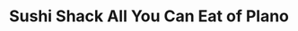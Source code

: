 ---
layout: place
title: "Sushi Shack All You Can Eat of Plano"
permalink: /texas/plano/sushi-shack-all-you-can-eat-of-plano.html
stateAbbr: TX
stateName: Texas
cityName: Plano
seo:
  name: "Sushi Shack All You Can Eat of Plano"
  type: Restaurant
  links: https://www.4sushitogo.com/
description: "Sushi Shack All You Can Eat of Plano serves delicious sushi in Plano, Texas. Try fresh Japanese dishes for a great dining experience. "
place_id: ChIJC7yyFIMiTIYRxhersE2uPu0
photos:
  - name: >-
      places/ChIJC7yyFIMiTIYRxhersE2uPu0/photos/AeeoHcLqlk6CyxlJ4s8ihDO5SzCNLlFVEpQlLy0Js49FSK7pV5n-AipA3uNd7ABU34Gl_GbTDN9pcr9zdOe5qPT1BeE6gzCEJfU9RUFFRxaXxZB0OdnwlTmm8vxhs6D_RAIYys88N2XcR3SKkV_gTNaXw_3AiHEbA1hVUcmvxA1fHeBLem48D9wvaDAgOLN6Ksaiz-C7LuFG99HmM2akmJRBMJ5mVZhGfcOy61NCYAkMuR8iYJ-XjOU0fm7kxtHwWTaMUaKCl6bMZpj8or3OLW7q9JJRmj0Wbwz-C82BmTzMA8vetg
    widthPx: 2301
    heightPx: 1701
    authorAttributions:
      - displayName: Sushi Shack All You Can Eat of Plano
        uri: https://maps.google.com/maps/contrib/103530469025455412653
        photoUri: >-
          https://lh3.googleusercontent.com/a-/ALV-UjUqhfDyD63jEMOgUv4_1f-TFOixzpxiNouyjzQjUvIgY3mpnzmy=s100-p-k-no-mo
    flagContentUri: >-
      https://www.google.com/local/imagery/report/?cb_client=maps_api_places.places_api&image_key=!1e10!2sAF1QipNI_JErC60rxEQHD08R3dEGmbhEL8BQfGqw7L46&hl=en-US
    googleMapsUri: >-
      https://www.google.com/maps/place//data=!3m4!1e2!3m2!1sAF1QipNI_JErC60rxEQHD08R3dEGmbhEL8BQfGqw7L46!2e10!4m2!3m1!1s0x864c228314b2bc0b:0xed3eae4db0ab17c6
  - name: >-
      places/ChIJC7yyFIMiTIYRxhersE2uPu0/photos/AeeoHcLDi7CZSbQCJY9HHCom_nrHhc0us7hPZN9scR23tGcibFQzO16Hucy98vI2NbqHirBWVshBUNHu12r70K8QSqKRDFrJ8N2UK1_xoA7hGOXo4444ilBlfrQHN7dJ40zgm0Eo0FRBoHDoiwJl7LFrkRrKsHqZXlr07I1xHzr3Buw2uR16QHH5d7We7n1Ep5Az05o-ip5bo1WhvaLoA8l9eAq_B4yyn55IbVhCFSXmaTK3UNP2uI0rP83YIHZAc-VcDpsHwWD1DHpYKguQ72KC_t39MEfHdIwbMBxn0XQxczXiwA
    widthPx: 4032
    heightPx: 2268
    authorAttributions:
      - displayName: Sushi Shack All You Can Eat of Plano
        uri: https://maps.google.com/maps/contrib/103530469025455412653
        photoUri: >-
          https://lh3.googleusercontent.com/a-/ALV-UjUqhfDyD63jEMOgUv4_1f-TFOixzpxiNouyjzQjUvIgY3mpnzmy=s100-p-k-no-mo
    flagContentUri: >-
      https://www.google.com/local/imagery/report/?cb_client=maps_api_places.places_api&image_key=!1e10!2sAF1QipO7K1LsawchBallIS6D3ZStxLusmozlzlaeNOZO&hl=en-US
    googleMapsUri: >-
      https://www.google.com/maps/place//data=!3m4!1e2!3m2!1sAF1QipO7K1LsawchBallIS6D3ZStxLusmozlzlaeNOZO!2e10!4m2!3m1!1s0x864c228314b2bc0b:0xed3eae4db0ab17c6
  - name: >-
      places/ChIJC7yyFIMiTIYRxhersE2uPu0/photos/AeeoHcIc6QgQ5acDijjx27AINy-baHORJ4zt16ygLs-AFTSfuPApUiyQL9qYxcJ95qcgvjX_WAHnxR5utHVDbtM7J9MUjt3xFY-Sy81H-P4dbM8BvQurzJuGw9fdk2MEDPX06Ol3iRStuJyKAHDwvT5vuayxc3whzYthlKh60x6gb6WRDIyMpiMiYZQiUMQkN4Si0KZ0KKxH3a97z-5eCeO6eYTDAYH7eG1iqlh5l3LRfXSirwDpEDmFhAVXUBGkSN5xLzF3zNvhw-I730KLVJJSY_wwfaqbgztwq_IegRSehzwqig
    widthPx: 2117
    heightPx: 1192
    authorAttributions:
      - displayName: Sushi Shack All You Can Eat of Plano
        uri: https://maps.google.com/maps/contrib/103530469025455412653
        photoUri: >-
          https://lh3.googleusercontent.com/a-/ALV-UjUqhfDyD63jEMOgUv4_1f-TFOixzpxiNouyjzQjUvIgY3mpnzmy=s100-p-k-no-mo
    flagContentUri: >-
      https://www.google.com/local/imagery/report/?cb_client=maps_api_places.places_api&image_key=!1e10!2sAF1QipPQBN6VU6CSKjzEEv0dFaOAdZbvG-qVlR_fof37&hl=en-US
    googleMapsUri: >-
      https://www.google.com/maps/place//data=!3m4!1e2!3m2!1sAF1QipPQBN6VU6CSKjzEEv0dFaOAdZbvG-qVlR_fof37!2e10!4m2!3m1!1s0x864c228314b2bc0b:0xed3eae4db0ab17c6
  - name: >-
      places/ChIJC7yyFIMiTIYRxhersE2uPu0/photos/AeeoHcI1gdLal0Y6scipze3qN8VigHP-DpGDUxG00mkOcc-a7gV7JDC-cfVrmtjPTuwGn3CwJ-qrHu9ENDEVgWRase1BCPiyWEH2BqgDrIl5dKYInHlnMPnuR4AL-J3YpTUyDlpzdmYBxvd1jUK9CUWcj2ix0zrxeKgsVXi0NNUfkoNuz2f6XRYiY6hti4pIF9-fx6R_4ChSyUlBBGdpf63JPeVkir_hVGezlCc0KtNjW0IRWySiJIguFa32nIZyTnSBYjhiACNharFNVgLJDDtVjiZ_iIYYrwjMM7TzBjD52qL8LIxcki44bUYyrb_DMepDzU2mTEPi0MfHuNqJWkLgNAe27vY_id78l0AyIVeh9vRQsEBj7F51_34CiG7snGKUwRslyC4o8PYXac8x86mKjQP5ohlZdeFYYUK6QtvxsWZH9aU
    widthPx: 4800
    heightPx: 3614
    authorAttributions:
      - displayName: Danny “LordGoofy” Nguyen
        uri: https://maps.google.com/maps/contrib/110105255269752539785
        photoUri: >-
          https://lh3.googleusercontent.com/a/ACg8ocL1PHmRtHXIoDfyF4OsZfMJNkOKYhUNGKXubo9TAu8hgbGb02Sx=s100-p-k-no-mo
    flagContentUri: >-
      https://www.google.com/local/imagery/report/?cb_client=maps_api_places.places_api&image_key=!1e10!2sCIHM0ogKEICAgIDH4aL0nAE&hl=en-US
    googleMapsUri: >-
      https://www.google.com/maps/place//data=!3m4!1e2!3m2!1sCIHM0ogKEICAgIDH4aL0nAE!2e10!4m2!3m1!1s0x864c228314b2bc0b:0xed3eae4db0ab17c6
  - name: >-
      places/ChIJC7yyFIMiTIYRxhersE2uPu0/photos/AeeoHcI0K79ZTU7bQApe7LegXw7dxrOcUq_ulah9UyE_NyYErDSPnWJTkiZcY4pZjBZM5ClfVhUDw0Ydw0vk6oWd2hw3XB8qaR0KR_6nVWDLCy4P59GBNnncx05spxWeA9OPCpm87ascznKKeNgkjjm0Jgrv2I_F8Cl_Icakos0mNANs6Enp7Hor7kL0ZiYiUL3cLTcPW2gEnMhrV7h5vCIEEq9UADfpDb_TEvbUwHYWAmGY70Z867brhmKidJ7p5G0dTreQf2GYXhxa9Z0Iz2O8lhPl6oUjrD1dfcwQLidnfl4JMBUPDgAp_LVdrdK6MkweYAKV8WctbGiloIGW73kY8iUWegxjRtktrMbuZmk6hzHLUTdtWz0rofuYB3ogwy5EXetS7zUgc9YyCeLhkWGa72JNWNWJKomZRIgmR_Fwuh7s-A
    widthPx: 4032
    heightPx: 3024
    authorAttributions:
      - displayName: Alex Xie
        uri: https://maps.google.com/maps/contrib/100126524649608250934
        photoUri: >-
          https://lh3.googleusercontent.com/a-/ALV-UjU9_gb00E-E3tXItZ63gwoswbdHj-0MLxhHZXLXkZKVPok5Y_hR=s100-p-k-no-mo
    flagContentUri: >-
      https://www.google.com/local/imagery/report/?cb_client=maps_api_places.places_api&image_key=!1e10!2sCIHM0ogKEICAgICp0q_RNw&hl=en-US
    googleMapsUri: >-
      https://www.google.com/maps/place//data=!3m4!1e2!3m2!1sCIHM0ogKEICAgICp0q_RNw!2e10!4m2!3m1!1s0x864c228314b2bc0b:0xed3eae4db0ab17c6
  - name: >-
      places/ChIJC7yyFIMiTIYRxhersE2uPu0/photos/AeeoHcL3DQFqxEme7VlSMwqI2a4ds5BrYGO2bi3gaaXhN7CwPWndaLp_zIpDxlsVE6plRGi6Ed6hNzx6_GZ-tuSnHsZY2r8n22TjLH5PzKEuewQw6sfhFwCLiGIlP8yakASszrgrUUBl0KEoor98Ec9oFhizEtOHOqbHlnd6AwqDeE7z07bzFXGp6aIFAtWy1Qu82KRiBP8bvDu-9ME9sh97Lb0hcW0XnsxEHWqUea39myEFozG4GkdBR2teFFVd0hkPK7-1gz6CzMK1sjPlXV9H7P9Di67IlY3B7Jh15X6DeY7n5SX4g35rrqvI0JRvSZ2klgb1mE9HsQbjNfIC3_LlXkz-jAqO9GUWcnI6C-Bo3igIJ85PbOfqSyubvJfB0KTrHTojFGGKJUyOcBG9m4KPIUUI0U7CqNik8RzC2OVxOeAohD3b
    widthPx: 3024
    heightPx: 4032
    authorAttributions:
      - displayName: Marahya Mora
        uri: https://maps.google.com/maps/contrib/110216642217786494875
        photoUri: >-
          https://lh3.googleusercontent.com/a-/ALV-UjWInrou4Xkb2e2C1FhHTxKB3pAYYOmMVN_7xhpAz1OETsa4Ki4-=s100-p-k-no-mo
    flagContentUri: >-
      https://www.google.com/local/imagery/report/?cb_client=maps_api_places.places_api&image_key=!1e10!2sCIHM0ogKEICAgIDKrMiM6wE&hl=en-US
    googleMapsUri: >-
      https://www.google.com/maps/place//data=!3m4!1e2!3m2!1sCIHM0ogKEICAgIDKrMiM6wE!2e10!4m2!3m1!1s0x864c228314b2bc0b:0xed3eae4db0ab17c6
  - name: >-
      places/ChIJC7yyFIMiTIYRxhersE2uPu0/photos/AeeoHcJ1lR7D0Zsou4KthNofU9tq2mD70u-wZj03ZQLrZgXjKzBOxc6HXVgbAyTlWKI_NL65mdWqPeuIZFowaJDnCW_QcdB8lFYCt7RvtHbJ5KVUTh-ydzAhOGmCdXjYSyTd6thkHbQQyaUdVcL7G-CyuKtRvBIhsvbJm1sXE4H7CEs_ZiJQe0X0Oo591ZuPISKuFkV-0aC5rtcNXhOvMVEbvZfsN9a8suC7dXtlZlFMJWRRCRtjxmBqbWMq8GZdrXGTP93NC3-C5waO2M0QMPOpd713YiSmSUEFGPeg3-o4tQPEAwGAx2w-3DNKYX_6263DN_5AL5nwYiD1o0Ugpyeij-U0wM5THWb7qKprVT3INZWJxZJkyUxB4slz0rdgQUDzwGs4Ag3SF1byL9KxLaYfRHB9djNsAeaovJWbwNZ7TgE5eow
    widthPx: 4080
    heightPx: 3072
    authorAttributions:
      - displayName: Danny “LordGoofy” Nguyen
        uri: https://maps.google.com/maps/contrib/110105255269752539785
        photoUri: >-
          https://lh3.googleusercontent.com/a/ACg8ocL1PHmRtHXIoDfyF4OsZfMJNkOKYhUNGKXubo9TAu8hgbGb02Sx=s100-p-k-no-mo
    flagContentUri: >-
      https://www.google.com/local/imagery/report/?cb_client=maps_api_places.places_api&image_key=!1e10!2sCIHM0ogKEICAgIDH4aL0wgE&hl=en-US
    googleMapsUri: >-
      https://www.google.com/maps/place//data=!3m4!1e2!3m2!1sCIHM0ogKEICAgIDH4aL0wgE!2e10!4m2!3m1!1s0x864c228314b2bc0b:0xed3eae4db0ab17c6
  - name: >-
      places/ChIJC7yyFIMiTIYRxhersE2uPu0/photos/AeeoHcLXLw1n7J1J9EMDN-W5C1HvAWUL06fYG7VhSeyvsA_WwcHGf79XaPC08ifKVOouqD9hhO2Ou9S_Gsurwf-sNMkCGMjGFMMaQjXS9j9zQw9c936YmkmB8gC4q4SuFDHMQ04B6QpCKBTBGmMovwresl-dnH-Ve45QXA1x23tIKlZye8FM-YmFenu4kJIViv0d6j_BSuuKNFfkD0pv-OdOlqO8AQjxFjHRPU72FOtNpqPT2G_lJM8Gqg2tysZDDKdU5EADiApP2pdl0Ch7ah2x8Bv5CWezmo4QULA-HNKG-tbrcENBQ7U0Qa6Y4TIbTJxr8vUFzHcKqdZ0bAJRx1jHzFMAy8lAROI3fD0Ob_HOI0JVZw78XOdvkV1wQLULQLVkYL1OXcaoNsspLJsajbQ50TLkQEmrlAofM2faz9U_p7MQNzAt
    widthPx: 4032
    heightPx: 3024
    authorAttributions:
      - displayName: Stone Mahnich
        uri: https://maps.google.com/maps/contrib/108761215217627712151
        photoUri: >-
          https://lh3.googleusercontent.com/a-/ALV-UjVZ3R2KkuhsE-5ybk2J34RHxP-bErpJej8rSTfsIWwlfedv1Iz8CQ=s100-p-k-no-mo
    flagContentUri: >-
      https://www.google.com/local/imagery/report/?cb_client=maps_api_places.places_api&image_key=!1e10!2sCIHM0ogKEICAgIC__bS3sQE&hl=en-US
    googleMapsUri: >-
      https://www.google.com/maps/place//data=!3m4!1e2!3m2!1sCIHM0ogKEICAgIC__bS3sQE!2e10!4m2!3m1!1s0x864c228314b2bc0b:0xed3eae4db0ab17c6
  - name: >-
      places/ChIJC7yyFIMiTIYRxhersE2uPu0/photos/AeeoHcLuJfWAxepV3GX3weTBz2HHfuwM72m3ozldWda31meY1roQO7N-abkggXNkkyKWa_MZYjbq8nvh8GTP270wKYD48iFN0mk3p3l4eiYP-yiVF1AKPRspU5KG-rLHEfLWlLDMsm_j9jPZd9Q2Q5cBmcnxaBJxsOml18ps24ko2MNrUMPY32FTPrMjXXQMkmypEgGHKLnXmwHYzI6s_7mb66Y6DqwmCcl7oMGuyyGYrbl82vqZKJxItw5a3NU9VLYhTq6uHPIlroxAOKk_z3dAxDwAXCDxUu0-lBkp3hWyNGhvLg
    widthPx: 4800
    heightPx: 3200
    authorAttributions:
      - displayName: Sushi Shack All You Can Eat of Plano
        uri: https://maps.google.com/maps/contrib/103530469025455412653
        photoUri: >-
          https://lh3.googleusercontent.com/a-/ALV-UjUqhfDyD63jEMOgUv4_1f-TFOixzpxiNouyjzQjUvIgY3mpnzmy=s100-p-k-no-mo
    flagContentUri: >-
      https://www.google.com/local/imagery/report/?cb_client=maps_api_places.places_api&image_key=!1e10!2sAF1QipN8PeygcUoNHOLsoZFHh2CdJi2G_Lx-jR1rFsqK&hl=en-US
    googleMapsUri: >-
      https://www.google.com/maps/place//data=!3m4!1e2!3m2!1sAF1QipN8PeygcUoNHOLsoZFHh2CdJi2G_Lx-jR1rFsqK!2e10!4m2!3m1!1s0x864c228314b2bc0b:0xed3eae4db0ab17c6
  - name: >-
      places/ChIJC7yyFIMiTIYRxhersE2uPu0/photos/AeeoHcJkTnTEXSncYe0FVCS_MEIopiW9qznrXx97Q8c0z5eB7NhcgT1knDVFBqlKJM2M4T3TMX4zXDbAkRINxMhwrDw_GRZQkLOqNc_KPalwGzhLduLgJhgnnoKlwUpWYiRXutqO_wnqVj0KG7lob_4S1XhwLcB04ldR8Wwm-QtcaH6rIIWG4-xJ6d_vgHBUAXtWg5DnbpaJk72r8g60DLHqav0E1vkGHNsIcsWfBLYj3EDkc6iuOqiZ8Rohx1WFzy4rGuZxJeXPKrtlOpP1cDvW6QAxbk3nCyVUS8N4UToOVYiaYt46UH5MtmjVPld17uqLlREraTcQM1yAXakxJ8ZA8eSXH9_Rw_DMWUpaKgzyq95EuaG8Y-lgxke_wmSLQkgR9pbCdgxSGj2M3uur9L75u1pDs6BvPMwpFNgJpgKZIjXw0AXr
    widthPx: 3024
    heightPx: 4032
    authorAttributions:
      - displayName: Lisa Ringel
        uri: https://maps.google.com/maps/contrib/103646897607693300778
        photoUri: >-
          https://lh3.googleusercontent.com/a-/ALV-UjVSC1wEI9tY019Zw3D82K3Mso2EfMzdaHSaPp_2JX3fHdqDIJaCnA=s100-p-k-no-mo
    flagContentUri: >-
      https://www.google.com/local/imagery/report/?cb_client=maps_api_places.places_api&image_key=!1e10!2sCIHM0ogKEICAgIDBgdOSjwE&hl=en-US
    googleMapsUri: >-
      https://www.google.com/maps/place//data=!3m4!1e2!3m2!1sCIHM0ogKEICAgIDBgdOSjwE!2e10!4m2!3m1!1s0x864c228314b2bc0b:0xed3eae4db0ab17c6
address: 3291 Independence Pkwy, Plano, TX 75075, USA
street: 3291 Independence Pkwy
city: Plano
state: TX
zip: '75075'
country: USA
neighborhood: null
latitude: '33.040407'
longitude: '-96.753796'
accessibility_options:
  wheelchairAccessibleParking: true
  wheelchairAccessibleEntrance: true
  wheelchairAccessibleRestroom: true
  wheelchairAccessibleSeating: true
business_status: OPERATIONAL
name: Sushi Shack All You Can Eat of Plano
google_maps_links:
  directionsUri: >-
    https://www.google.com/maps/dir//''/data=!4m7!4m6!1m1!4e2!1m2!1m1!1s0x864c228314b2bc0b:0xed3eae4db0ab17c6!3e0
  placeUri: https://maps.google.com/?cid=17095292884244699078
  writeAReviewUri: >-
    https://www.google.com/maps/place//data=!4m3!3m2!1s0x864c228314b2bc0b:0xed3eae4db0ab17c6!12e1
  reviewsUri: >-
    https://www.google.com/maps/place//data=!4m4!3m3!1s0x864c228314b2bc0b:0xed3eae4db0ab17c6!9m1!1b1
  photosUri: >-
    https://www.google.com/maps/place//data=!4m3!3m2!1s0x864c228314b2bc0b:0xed3eae4db0ab17c6!10e5
primary_type: Sushi Restaurant
opening_hours:
  regular: null
  current: null
secondary_opening_hours:
  regular:
    weekdayDescriptions: null
    type: null
  current:
    weekdayDescriptions: null
    type: null
phone: (469) 782-0160
price_level: PRICE_LEVEL_MODERATE
price_range: $20 &ndash; $30
rating: '3.9'
rating_count: 968
website: https://www.4sushitogo.com/
reviews: null
parking_options: null
payment_options: null
allow_dogs: null
curbside_pickup: null
delivery: null
dine_in: null
good_for_children: null
good_for_groups: null
good_for_sports: null
live_music: null
menu_for_children: null
outdoor_seating: null
reservable: null
restroom: null
serves_beer: null
serves_breakfast: null
serves_brunch: null
serves_cocktails: null
serves_coffee: null
serves_dinner: null
serves_dessert: null
serves_lunch: null
serves_vegetarian_food: null
serves_wine: null
takeout: null
summary: null

---
